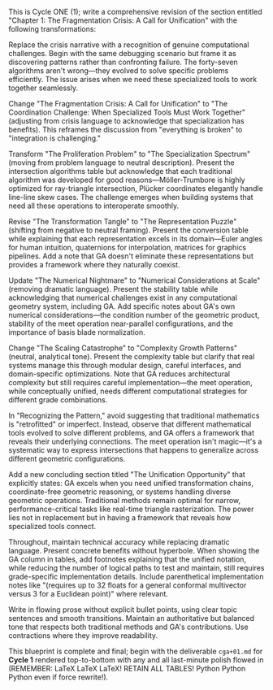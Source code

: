 This is Cycle ONE (1); write a comprehensive revision of the section entitled "Chapter 1: The Fragmentation Crisis: A Call for Unification" with the following transformations:

Replace the crisis narrative with a recognition of genuine computational challenges. Begin with the same debugging scenario but frame it as discovering patterns rather than confronting failure. The forty-seven algorithms aren't wrong—they evolved to solve specific problems efficiently. The issue arises when we need these specialized tools to work together seamlessly.

Change "The Fragmentation Crisis: A Call for Unification" to "The Coordination Challenge: When Specialized Tools Must Work Together" (adjusting from crisis language to acknowledge that specialization has benefits). This reframes the discussion from "everything is broken" to "integration is challenging."

Transform "The Proliferation Problem" to "The Specialization Spectrum" (moving from problem language to neutral description). Present the intersection algorithms table but acknowledge that each traditional algorithm was developed for good reasons—Möller-Trumbore is highly optimized for ray-triangle intersection, Plücker coordinates elegantly handle line-line skew cases. The challenge emerges when building systems that need all these operations to interoperate smoothly.

Revise "The Transformation Tangle" to "The Representation Puzzle" (shifting from negative to neutral framing). Present the conversion table while explaining that each representation excels in its domain—Euler angles for human intuition, quaternions for interpolation, matrices for graphics pipelines. Add a note that GA doesn't eliminate these representations but provides a framework where they naturally coexist.

Update "The Numerical Nightmare" to "Numerical Considerations at Scale" (removing dramatic language). Present the stability table while acknowledging that numerical challenges exist in any computational geometry system, including GA. Add specific notes about GA's own numerical considerations—the condition number of the geometric product, stability of the meet operation near-parallel configurations, and the importance of basis blade normalization.

Change "The Scaling Catastrophe" to "Complexity Growth Patterns" (neutral, analytical tone). Present the complexity table but clarify that real systems manage this through modular design, careful interfaces, and domain-specific optimizations. Note that GA reduces architectural complexity but still requires careful implementation—the meet operation, while conceptually unified, needs different computational strategies for different grade combinations.

In "Recognizing the Pattern," avoid suggesting that traditional mathematics is "retrofitted" or imperfect. Instead, observe that different mathematical tools evolved to solve different problems, and GA offers a framework that reveals their underlying connections. The meet operation isn't magic—it's a systematic way to express intersections that happens to generalize across different geometric configurations.

Add a new concluding section titled "The Unification Opportunity" that explicitly states: GA excels when you need unified transformation chains, coordinate-free geometric reasoning, or systems handling diverse geometric operations. Traditional methods remain optimal for narrow, performance-critical tasks like real-time triangle rasterization. The power lies not in replacement but in having a framework that reveals how specialized tools connect.

Throughout, maintain technical accuracy while replacing dramatic language. Present concrete benefits without hyperbole. When showing the GA column in tables, add footnotes explaining that the unified notation, while reducing the number of logical paths to test and maintain, still requires grade-specific implementation details. Include parenthetical implementation notes like "(requires up to 32 floats for a general conformal multivector versus 3 for a Euclidean point)" where relevant.

Write in flowing prose without explicit bullet points, using clear topic sentences and smooth transitions. Maintain an authoritative but balanced tone that respects both traditional methods and GA's contributions. Use contractions where they improve readability.

This blueprint is complete and final; begin with the deliverable `cga+01.md` for **Cycle 1** rendered top-to-bottom with any and all last-minute polish flowed in (REMEMBER: LaTeX LaTeX LaTeX! RETAIN ALL TABLES! Python Python Python even if force rewrite!).
